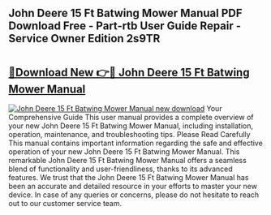 ## John Deere 15 Ft Batwing Mower Manual PDF Download Free - Part-rtb User Guide Repair - Service Owner Edition 2s9TR

# <h2><a href="http://bc47521.oget.top/?id=John+Deere+15+Ft+Batwing+Mower+Manual">🔗Download New 👉🔴 John Deere 15 Ft Batwing Mower Manual</a></h2>

[![John Deere 15 Ft Batwing Mower Manual new download](https://i.imgur.com/5g1atiW.png)](http://bc47521.oget.top/?id=John+Deere+15+Ft+Batwing+Mower+Manual)
Your Comprehensive Guide This user manual provides a complete overview of your new John Deere 15 Ft Batwing Mower Manual, including installation, operation, maintenance, and troubleshooting tips. Please Read Carefully This manual contains important information regarding the safe and effective operation of your new John Deere 15 Ft Batwing Mower Manual. This remarkable John Deere 15 Ft Batwing Mower Manual offers a seamless blend of functionality and user-friendliness, thanks to its advanced features. We trust that the John Deere 15 Ft Batwing Mower Manual has been an accurate and detailed resource in your efforts to master your new device. In case of any queries or concerns, please do not hesitate to reach out to our customer service team.
